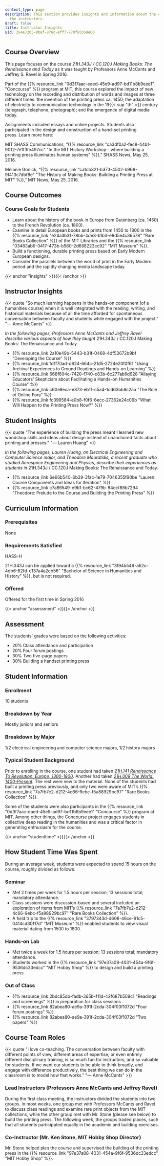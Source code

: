 ```yaml
---
content_type: page
description: This section provides insights and information about the course from
  the instructors.
draft: false
title: Instructor Insights
uid: 364e7205-8baf-876d-eff7-770f80369e00
---
```

## Course Overview

This page focuses on the course _21H.343J / CC.120J_ _Making Books: The Renaissance and Today_ as it was taught by Professors Anne McCants and Jeffrey S. Ravel in Spring 2016.

Part of the {{% resource_link "0d3f7aac-eaed-45e9-ad97-bd11b8b9eee1" "Concourse" %}} program at MIT, this course explored the impact of new technology on the recording and distribution of words and images at three different times: the invention of the printing press ca. 1450; the adaptation of electricity to communication technology in the 19{{< sup "th" >}} century (telegraph, telephone, photograph); and the emergence of digital media today.

Assignments included essays and online projects. Students also participated in the design and construction of a hand-set printing press. Learn more here:

MIT SHASS Communications, “{{% resource_link "ca3df0a2-fec8-44b1-9012-7e1f3fe497cc" "In the MIT History Workshop - where building a printing press illuminates human systems" %}},” SHASS News, May 25, 2016.

Melanie Gonick, “{{% resource_link "ca1cb321-b373-4502-b968-9f413c7dbf8e" "The History of Making Books: Building a Printing Press at MIT" %}},” MIT News, May 25, 2016.

## Course Outcomes

### Course Goals for Students

- Learn about the history of the book in Europe from Gutenberg (ca. 1450) to the French Revolution (ca. 1800).
- Examine in detail European books and prints from 1450 to 1800 in the {{% resource_link "e24a3b31-78bb-4de3-b1b0-e8d5e4c36578" "Rare Books Collection" %}} of the MIT Libraries and the {{% resource_link "03483ab9-0417-473b-b560-2d688223cc92" "MIT Museum" %}}.
- Build a functioning, durable printing press based on Early Modern European designs.
- Consider the parallels between the world of print in the Early Modern period and the rapidly changing media landscape today.

{{< anchor "insights" >}}{{< /anchor >}}

## Instructor Insights

{{< quote "So much learning happens in the hands-on component [of a humanities course] when it is well integrated with the reading, writing, and historical materials because of all the time afforded for spontaneous conversation between faculty and students while engaged with the project." "— Anne McCants" >}}

_In the following pages, Professors Anne McCants and Jeffrey Ravel describe various aspects of how they taught_ 21H.343J / CC.120J Making Books: The Renaissance and Today.

- {{% resource_link 2a10e49b-5443-b31f-0468-4df53672b9bf "Developing the Course" %}}
- {{% resource_link fd1f70ad-d824-664c-21d5-2724e20f0f61 "Using Archival Experiences to Ground Readings and Hands-on Learning" %}}
- {{% resource_link 668f604c-7420-f740-c83b-6c277ab6d628 "Allaying Educators’ Skepticism about Facilitating a Hands-on Humanities Course" %}}
- {{% resource_link c60e9eca-e373-eb11-c5a4-1cd63bb8c2aa "The Role of Online Fora" %}}
- {{% resource_link fc399584-e0b8-f0f6-6ecc-27362e24c09b "What Will Happen to the Printing Press Now?" %}}

## Student Insights

{{< quote "The experience of building the press meant I learned new woodshop skills and ideas about design instead of unanchored facts about printing and presses." "— Lauren Huang" >}}

_In the following pages, Lauren Huang, an Electrical Engineering and Computer Science major, and Theodore Mouratidis, a recent graduate who studied Aerospace Engineering and Physics, describe their experiences as students in_ 21H.343J / CC.120J Making Books: The Renaissance and Today.

- {{% resource_link 6e66b540-6b39-3fac-1e79-7046355f90be "Lauren: Course Components and Ideas for Iteration" %}}
- {{% resource_link c7a86549-e9b1-bc62-479b-84ecf88b7294 "Theodore: Prelude to the Course and Building the Printing Press" %}}

## Curriculum Information

### Prerequisites

None

### Requirements Satisfied

HASS-H

21H.343J can be applied toward a {{% resource_link "3f94b549-a62c-4db6-82fd-e137a4a2eb56" "Bachelor of Science in Humanities and History" %}}, but is not required.

### Offered

Offered for the first time in Spring 2016

{{< anchor "assessment" >}}{{< /anchor >}}

## Assessment

The students' grades were based on the following activities:

- 20% Class attendance and participation
- 20% Four forum postings
- 30% Two five-page papers
- 30% Building a handset printing press

## Student Information

### Enrollment

10 students

### Breakdown by Year

Mostly juniors and seniors

### Breakdown by Major

1/2 electrical engineering and computer science majors, 1/2 history majors

### Typical Student Background

Prior to enrolling in the course, one student had taken [_21H.141 Renaissance To Revolution: Europe, 1300-1800_](/courses/21h-141-renaissance-to-revolution-europe-1300-1800-spring-2015). Another had taken [_21H.009 The World: 1400-Present_](/courses/21h-009-the-world-1400-present-spring-2014)_._ The rest were new to the material. None of the students had built a printing press previously, and only two were aware of MIT’s {{% resource_link "7a7fb7e2-d212-4c66-9ebc-f5a88929bc97" "Rare Books Collection" %}}.

Some of the students were also participants in the {{% resource_link "0d3f7aac-eaed-45e9-ad97-bd11b8b9eee1" "Concourse" %}} program at MIT. Among other things, the Concourse project engages students in collective deep reading in the humanities and was a critical factor in generating enthusiasm for the course.

{{< anchor "studenttime" >}}{{< /anchor >}}

## How Student Time Was Spent

During an average week, students were expected to spend 15 hours on the course, roughly divided as follows:

### Seminar

- Met 2 times per week for 1.5 hours per session; 13 sessions total; mandatory attendance.
- Class sessions were discussion-based and several included an exploration of items from MIT’s {{% resource_link "7a7fb7e2-d212-4c66-9ebc-f5a88929bc97" "Rare Books Collection" %}}.
- A field trip to the {{% resource_link "3797343d-d608-46ce-91c5-0414cd30f17d" "MIT Museum" %}} enabled students to view visual material dating from 1500 to 1800.

### Hands-on Lab

- Met twice a week for 1.5 hours per session; 13 sessions total; mandatory attendance.
- Students worked in the {{% resource_link "97e37a08-4031-454a-9f6f-9536dc33edcc" "MIT Hobby Shop" %}} to design and build a printing press.

### Out of Class

- {{% resource_link 2bdc85db-fadb-365b-f11d-42f687b509c1 "Readings and screenings" %}} in preparation for class sessions
- {{% resource_link 82abea80-ae9a-391f-2cda-304f03f1072d "Four forum postings" %}}
- {{% resource_link 82abea80-ae9a-391f-2cda-304f03f1072d "Two papers" %}}

## Course Team Roles

{{< quote "I love co-teaching. The conversation between faculty with different points of view, different areas of expertise, or even entirely different disciplinary training, is so much fun for instructors, and so valuable for students. If we want our students to be able to think broadly, and engage with difference productively, the best thing we can do in the classroom is to model how that works." "— Anne McCants" >}}

### Lead Instructors (Professors Anne McCants and Jeffrey Ravel)

During the first class meeting, the instructors divided the students into two groups. In most weeks, one group met with Professors McCants and Ravel to discuss class readings and examine rare print objects from the MIT collections, while the other group met with Mr. Stone (please see below) to build the printing press. The following week, the groups traded places, such that all students participated equally in the academic and building exercises.

### Co-Instructor (Mr. Ken Stone, MIT Hobby Shop Director)

Mr. Stone helped plan the course and supervised the building of the printing press in the {{% resource_link "97e37a08-4031-454a-9f6f-9536dc33edcc" "MIT Hobby Shop" %}}.